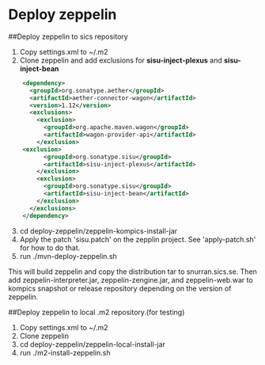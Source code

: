 # Deploy zeppelin

##Deploy zeppelin to sics repository

1.  Copy settings.xml to ~/.m2 
2.  Clone zeppelin
and add exclusions for **sisu-inject-plexus** and **sisu-inject-bean**
```xml
    <dependency>
      <groupId>org.sonatype.aether</groupId>
      <artifactId>aether-connector-wagon</artifactId>
      <version>1.12</version>
      <exclusions>
        <exclusion>
          <groupId>org.apache.maven.wagon</groupId>
          <artifactId>wagon-provider-api</artifactId>
        </exclusion>
	<exclusion>
          <groupId>org.sonatype.sisu</groupId>
          <artifactId>sisu-inject-plexus</artifactId>
        </exclusion>
        <exclusion>
          <groupId>org.sonatype.sisu</groupId>
          <artifactId>sisu-inject-bean</artifactId>
        </exclusion>   
      </exclusions>
    </dependency>
```
3.  cd deploy-zeppelin/zeppelin-kompics-install-jar
4.  Apply the patch 'sisu.patch' on the zepplin project. See 'apply-patch.sh' for how to do that. 
5.  run ./mvn-deploy-zeppelin.sh <path-to-zeppelin> <version>

This will build zeppelin and copy the distribution tar to snurran.sics.se. Then add  zeppelin-interpreter.jar, zeppelin-zengine.jar, and zeppelin-web.war to 
kompics snapshot or release repository depending on the version of zeppelin. 

##Deploy zeppelin to local .m2 repository.(for testing)  

1.  Copy settings.xml to ~/.m2 
2.  Clone zeppelin
3.  cd deploy-zeppelin/zeppelin-local-install-jar
4.  run ./m2-install-zeppelin.sh <path-to-zeppelin> <version>
